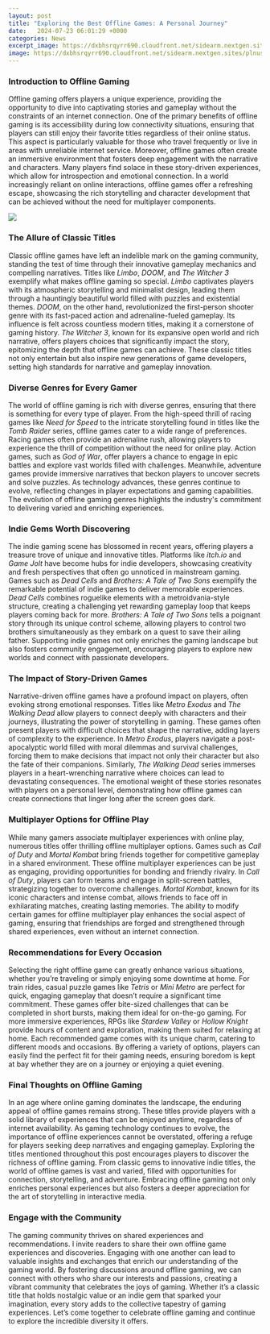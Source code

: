 ```yaml
---
layout: post
title: "Exploring the Best Offline Games: A Personal Journey"
date:   2024-07-23 06:01:29 +0000
categories: News
excerpt_image: https://dxbhsrqyrr690.cloudfront.net/sidearm.nextgen.sites/plnusealions.com/images/responsive_2023/default_image.png
image: https://dxbhsrqyrr690.cloudfront.net/sidearm.nextgen.sites/plnusealions.com/images/responsive_2023/default_image.png
---
```


### Introduction to Offline Gaming
Offline gaming offers players a unique experience, providing the opportunity to dive into captivating stories and gameplay without the constraints of an internet connection. One of the primary benefits of offline gaming is its accessibility during low connectivity situations, ensuring that players can still enjoy their favorite titles regardless of their online status. This aspect is particularly valuable for those who travel frequently or live in areas with unreliable internet service.
Moreover, offline games often create an immersive environment that fosters deep engagement with the narrative and characters. Many players find solace in these story-driven experiences, which allow for introspection and emotional connection. In a world increasingly reliant on online interactions, offline games offer a refreshing escape, showcasing the rich storytelling and character development that can be achieved without the need for multiplayer components.

![](https://dxbhsrqyrr690.cloudfront.net/sidearm.nextgen.sites/plnusealions.com/images/responsive_2023/default_image.png)
### The Allure of Classic Titles
Classic offline games have left an indelible mark on the gaming community, standing the test of time through their innovative gameplay mechanics and compelling narratives. Titles like *Limbo*, *DOOM*, and *The Witcher 3* exemplify what makes offline gaming so special. *Limbo* captivates players with its atmospheric storytelling and minimalist design, leading them through a hauntingly beautiful world filled with puzzles and existential themes. 
*DOOM*, on the other hand, revolutionized the first-person shooter genre with its fast-paced action and adrenaline-fueled gameplay. Its influence is felt across countless modern titles, making it a cornerstone of gaming history. *The Witcher 3*, known for its expansive open world and rich narrative, offers players choices that significantly impact the story, epitomizing the depth that offline games can achieve. These classic titles not only entertain but also inspire new generations of game developers, setting high standards for narrative and gameplay innovation.
### Diverse Genres for Every Gamer
The world of offline gaming is rich with diverse genres, ensuring that there is something for every type of player. From the high-speed thrill of racing games like *Need for Speed* to the intricate storytelling found in titles like the *Tomb Raider* series, offline games cater to a wide range of preferences. Racing games often provide an adrenaline rush, allowing players to experience the thrill of competition without the need for online play. 
Action games, such as *God of War*, offer players a chance to engage in epic battles and explore vast worlds filled with challenges. Meanwhile, adventure games provide immersive narratives that beckon players to uncover secrets and solve puzzles. As technology advances, these genres continue to evolve, reflecting changes in player expectations and gaming capabilities. The evolution of offline gaming genres highlights the industry's commitment to delivering varied and enriching experiences.
### Indie Gems Worth Discovering
The indie gaming scene has blossomed in recent years, offering players a treasure trove of unique and innovative titles. Platforms like *itch.io* and *Game Jolt* have become hubs for indie developers, showcasing creativity and fresh perspectives that often go unnoticed in mainstream gaming. Games such as *Dead Cells* and *Brothers: A Tale of Two Sons* exemplify the remarkable potential of indie games to deliver memorable experiences.
*Dead Cells* combines roguelike elements with a metroidvania-style structure, creating a challenging yet rewarding gameplay loop that keeps players coming back for more. *Brothers: A Tale of Two Sons* tells a poignant story through its unique control scheme, allowing players to control two brothers simultaneously as they embark on a quest to save their ailing father. Supporting indie games not only enriches the gaming landscape but also fosters community engagement, encouraging players to explore new worlds and connect with passionate developers.
### The Impact of Story-Driven Games
Narrative-driven offline games have a profound impact on players, often evoking strong emotional responses. Titles like *Metro Exodus* and *The Walking Dead* allow players to connect deeply with characters and their journeys, illustrating the power of storytelling in gaming. These games often present players with difficult choices that shape the narrative, adding layers of complexity to the experience.
In *Metro Exodus*, players navigate a post-apocalyptic world filled with moral dilemmas and survival challenges, forcing them to make decisions that impact not only their character but also the fate of their companions. Similarly, *The Walking Dead* series immerses players in a heart-wrenching narrative where choices can lead to devastating consequences. The emotional weight of these stories resonates with players on a personal level, demonstrating how offline games can create connections that linger long after the screen goes dark.
### Multiplayer Options for Offline Play
While many gamers associate multiplayer experiences with online play, numerous titles offer thrilling offline multiplayer options. Games such as *Call of Duty* and *Mortal Kombat* bring friends together for competitive gameplay in a shared environment. These offline multiplayer experiences can be just as engaging, providing opportunities for bonding and friendly rivalry.
In *Call of Duty*, players can form teams and engage in split-screen battles, strategizing together to overcome challenges. *Mortal Kombat*, known for its iconic characters and intense combat, allows friends to face off in exhilarating matches, creating lasting memories. The ability to modify certain games for offline multiplayer play enhances the social aspect of gaming, ensuring that friendships are forged and strengthened through shared experiences, even without an internet connection.
### Recommendations for Every Occasion
Selecting the right offline game can greatly enhance various situations, whether you’re traveling or simply enjoying some downtime at home. For train rides, casual puzzle games like *Tetris* or *Mini Metro* are perfect for quick, engaging gameplay that doesn’t require a significant time commitment. These games offer bite-sized challenges that can be completed in short bursts, making them ideal for on-the-go gaming.
For more immersive experiences, RPGs like *Stardew Valley* or *Hollow Knight* provide hours of content and exploration, making them suited for relaxing at home. Each recommended game comes with its unique charm, catering to different moods and occasions. By offering a variety of options, players can easily find the perfect fit for their gaming needs, ensuring boredom is kept at bay whether they are on a journey or enjoying a quiet evening.
### Final Thoughts on Offline Gaming
In an age where online gaming dominates the landscape, the enduring appeal of offline games remains strong. These titles provide players with a solid library of experiences that can be enjoyed anytime, regardless of internet availability. As gaming technology continues to evolve, the importance of offline experiences cannot be overstated, offering a refuge for players seeking deep narratives and engaging gameplay.
Exploring the titles mentioned throughout this post encourages players to discover the richness of offline gaming. From classic gems to innovative indie titles, the world of offline games is vast and varied, filled with opportunities for connection, storytelling, and adventure. Embracing offline gaming not only enriches personal experiences but also fosters a deeper appreciation for the art of storytelling in interactive media.
### Engage with the Community
The gaming community thrives on shared experiences and recommendations. I invite readers to share their own offline game experiences and discoveries. Engaging with one another can lead to valuable insights and exchanges that enrich our understanding of the gaming world. By fostering discussions around offline gaming, we can connect with others who share our interests and passions, creating a vibrant community that celebrates the joys of gaming.
Whether it’s a classic title that holds nostalgic value or an indie gem that sparked your imagination, every story adds to the collective tapestry of gaming experiences. Let’s come together to celebrate offline gaming and continue to explore the incredible diversity it offers.